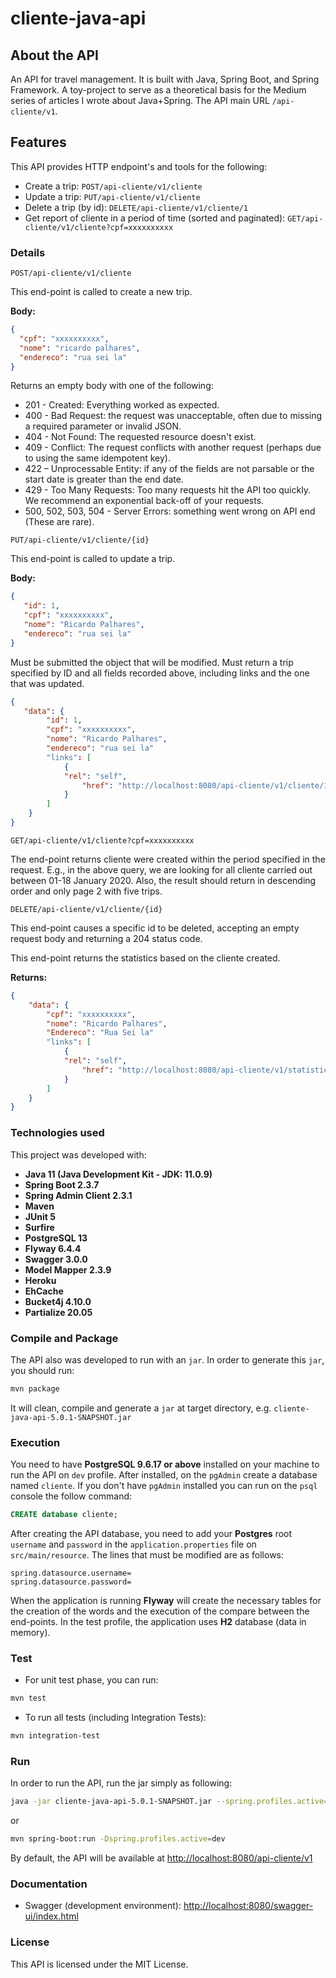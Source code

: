 # cliente-java-api

## About the API

An API for travel management. It is built with Java, Spring Boot, and Spring Framework. A toy-project to serve as a theoretical basis for the Medium series of articles I wrote about Java+Spring. The API main URL `/api-cliente/v1`.

## Features

This API provides HTTP endpoint's and tools for the following:

* Create a trip: `POST/api-cliente/v1/cliente`
* Update a trip: `PUT/api-cliente/v1/cliente`
* Delete a trip (by id): `DELETE/api-cliente/v1/cliente/1`
* Get report of cliente in a period of time (sorted and paginated): `GET/api-cliente/v1/cliente?cpf=xxxxxxxxxx`

### Details

`POST/api-cliente/v1/cliente`

This end-point is called to create a new trip.

**Body:**

```json
{
  "cpf": "xxxxxxxxxx",
  "nome": "ricardo palhares",
  "endereco": "rua sei la"
}
```


Returns an empty body with one of the following:

* 201 - Created: Everything worked as expected.
* 400 - Bad Request: the request was unacceptable, often due to missing a required parameter or invalid JSON.
* 404 - Not Found: The requested resource doesn't exist.
* 409 - Conflict: The request conflicts with another request (perhaps due to using the same idempotent key).
* 422 – Unprocessable Entity: if any of the fields are not parsable or the start date is greater than the end date.
* 429 - Too Many Requests: Too many requests hit the API too quickly. We recommend an exponential back-off of your requests.
* 500, 502, 503, 504 - Server Errors: something went wrong on API end (These are rare).

`PUT/api-cliente/v1/cliente/{id}`

This end-point is called to update a trip.

**Body:**

```json
{
   "id": 1,
   "cpf": "xxxxxxxxxx",
   "nome": "Ricardo Palhares",
   "endereco": "rua sei la"
}
```

Must be submitted the object that will be modified. Must return a trip specified by ID and all fields recorded above, including links and the one that was updated.

```json
{
   "data": {   
		"id": 1,
		"cpf": "xxxxxxxxxx",
		"nome": "Ricardo Palhares",
		"endereco": "rua sei la"
   		"links": [
			{
			"rel": "self",
				"href": "http://localhost:8080/api-cliente/v1/cliente/1"
			}
   		]
	}
}
```

`GET/api-cliente/v1/cliente?cpf=xxxxxxxxxx`

The end-point returns cliente were created within the period specified in the request. E.g., in the above query, we are looking for all cliente carried out between 01-18 January 2020. Also, the result should return in descending order and only page 2
with five trips.

`DELETE/api-cliente/v1/cliente/{id}`

This end-point causes a specific id to be deleted, accepting an empty request body and returning a 204 status code.


This end-point returns the statistics based on the cliente created.

**Returns:**

```json
{
	"data": { 
  		"cpf": "xxxxxxxxxx",
  		"nome": "Ricardo Palhares",
  		"Endereco": "Rua Sei la"
  		"links": [
			{
			"rel": "self",
				"href": "http://localhost:8080/api-cliente/v1/statistics/1"
			}
   		]
   	}
}
```
 
### Technologies used

This project was developed with:

* **Java 11 (Java Development Kit - JDK: 11.0.9)**
* **Spring Boot 2.3.7**
* **Spring Admin Client 2.3.1**
* **Maven**
* **JUnit 5**
* **Surfire**
* **PostgreSQL 13**
* **Flyway 6.4.4**
* **Swagger 3.0.0**
* **Model Mapper 2.3.9**
* **Heroku**
* **EhCache**
* **Bucket4j 4.10.0**
* **Partialize 20.05**

### Compile and Package

The API also was developed to run with an `jar`. In order to generate this `jar`, you should run:

```bash
mvn package
```

It will clean, compile and generate a `jar` at target directory, e.g. `cliente-java-api-5.0.1-SNAPSHOT.jar`

### Execution

You need to have **PostgreSQL 9.6.17 or above** installed on your machine to run the API on `dev` profile. After installed, on the `pgAdmin` create a database named `cliente`. If you don't have `pgAdmin` installed you can run on the `psql` console the follow command:

```sql
CREATE database cliente;
```

After creating the API database, you need to add your **Postgres** root `username` and `password` in the `application.properties` file on `src/main/resource`. The lines that must be modified are as follows:

```properties
spring.datasource.username=
spring.datasource.password=
```

When the application is running **Flyway** will create the necessary tables for the creation of the words and the execution of the compare between the end-points. In the test profile, the application uses **H2** database (data in memory).

### Test

* For unit test phase, you can run:

```bash
mvn test
```

* To run all tests (including Integration Tests):

```bash
mvn integration-test
```

### Run

In order to run the API, run the jar simply as following:

```bash
java -jar cliente-java-api-5.0.1-SNAPSHOT.jar --spring.profiles.active=dev
```
    
or

```bash
mvn spring-boot:run -Dspring.profiles.active=dev
```

By default, the API will be available at [http://localhost:8080/api-cliente/v1](http://localhost:8080/api-cliente/v1)

### Documentation

* Swagger (development environment): [http://localhost:8080/swagger-ui/index.html](http://localhost:8080/swagger-ui/index.html)

### License

This API is licensed under the MIT License.
